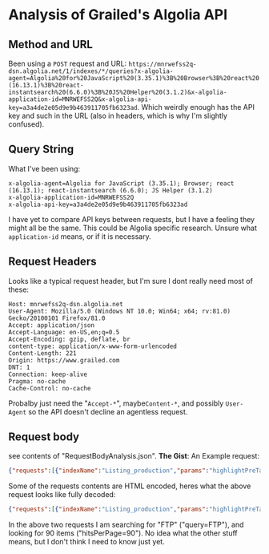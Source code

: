 # Analysis of Grailed's Algolia API

## Method and URL
Been using a `POST` request and URL: ```https://mnrwefss2q-dsn.algolia.net/1/indexes/*/queries?x-algolia-agent=Algolia%20for%20JavaScript%20(3.35.1)%3B%20Browser%3B%20react%20(16.13.1)%3B%20react-instantsearch%20(6.6.0)%3B%20JS%20Helper%20(3.1.2)&x-algolia-application-id=MNRWEFSS2Q&x-algolia-api-key=a3a4de2e05d9e9b463911705fb6323ad```.
Which weirdly enough has the API key and such in the URL (also in headers, which is why I'm slightly confused).

## Query String
What I've been using:
```
x-algolia-agent=Algolia for JavaScript (3.35.1); Browser; react (16.13.1); react-instantsearch (6.6.0); JS Helper (3.1.2)
x-algolia-application-id=MNRWEFSS2Q
x-algolia-api-key=a3a4de2e05d9e9b463911705fb6323ad
```
I have yet to compare API keys between requests, but I have a feeling they might all be the same. This could be Algolia specific research. Unsure what `application-id` means, or if it is necessary.

## Request Headers
Looks like a typical request header, but I'm sure I dont really need most of these:
```
Host: mnrwefss2q-dsn.algolia.net
User-Agent: Mozilla/5.0 (Windows NT 10.0; Win64; x64; rv:81.0) Gecko/20100101 Firefox/81.0
Accept: application/json
Accept-Language: en-US,en;q=0.5
Accept-Encoding: gzip, deflate, br
content-type: application/x-www-form-urlencoded
Content-Length: 221
Origin: https://www.grailed.com
DNT: 1
Connection: keep-alive
Pragma: no-cache
Cache-Control: no-cache
```
Probalby just need the "`Accept-*`", maybe`Content-*`, and possibly `User-Agent` so the API doesn't decline an agentless request.

## Request body
see contents of "RequestBodyAnalysis.json".
**The Gist**:
An Example request:
```json
{"requests":[{"indexName":"Listing_production","params":"highlightPreTag=%3Cais-highlight-0000000000%3E&highlightPostTag=%3C%2Fais-highlight-0000000000%3E&hitsPerPage=90&filters=&page=1&maxValuesPerFacet=100&query=FTP"}]}
```
Some of the requests contents are HTML encoded, heres what the above request looks like fully decoded:
```json
{"requests":[{"indexName":"Listing_production","params":"highlightPreTag=<ais-highlight-0000000000>&highlightPostTag=</ais-highlight-0000000000>&hitsPerPage=90&filters=&page=1&maxValuesPerFacet=100&query=FTP"}]}
```
In the above two requests I am searching for "FTP" ("query=FTP"), and looking for 90 items ("hitsPerPage=90"). No idea what the other stuff means, but I don't think I need to know just yet.